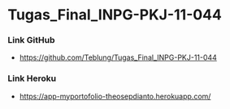 # Tugas_Final_INPG-PKJ-11-044
### Link GitHub
- https://github.com/Teblung/Tugas_Final_INPG-PKJ-11-044
### Link Heroku
- https://app-myportofolio-theosepdianto.herokuapp.com/
